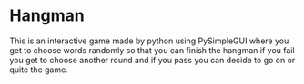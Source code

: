 # Hangman
This is an interactive game made by python using PySimpleGUI where you get to choose words randomly so that you can finish the hangman if you fail you get to choose another round and if you pass you can decide to go on or quite the game.
